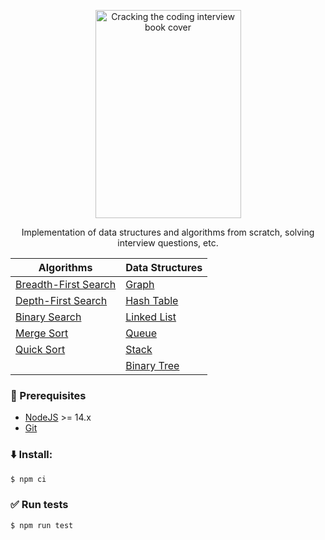 <p align="center">
  <a href="https://unform.dev">
    <img src="https://m.media-amazon.com/images/I/61mIq2iJUXL._AC_UF1000,1000_QL80_.jpg" height="333" width="233" alt="Cracking the coding interview book cover" />
  </a>
</p>

<p align="center">Implementation of data structures and algorithms from scratch, solving interview questions, etc.</p>

<div align="center">

| Algorithms  | Data Structures |
| ------------- | ------------- |
| [Breadth-First Search](./src/algorithms/breadth-first-search) | [Graph](./src/data-structures/graph) |
| [Depth-First Search](./src/algorithms/depth-first-search) | [Hash Table](./src/data-structures/hash-table) |
| [Binary Search](./src/algorithms/binary-search) | [Linked List](./src/data-structures/linked-list) |
| [Merge Sort](./src/algorithms/merge-sort) | [Queue](./src/data-structures/queue) |
| [Quick Sort](./src/algorithms/quick-sort) | [Stack](./src/data-structures/stack) |
|    | [Binary Tree](./src/data-structures/binary-tree) |
</div>


### :page_facing_up: Prerequisites
- [NodeJS](https://nodejs.org/) >= 14.x
- [Git](https://git-scm.com)

### :arrow_down: Install:
```bash
$ npm ci
```

### :white_check_mark: Run tests
```bash
$ npm run test
```
